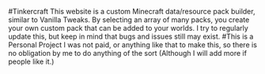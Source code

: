 #Tinkercraft
This website is a custom Minecraft data/resource pack builder, similar to Vanilla Tweaks. By selecting an array of many packs, you create your own custom pack that can be added to your worlds. I try to regularly update this, but keep in mind that bugs and issues still may exist.
#This is a Personal Project
I was not paid, or anything like that to make this, so there is no obligation by me to do anything of the sort (Although I will add more if people like it.)